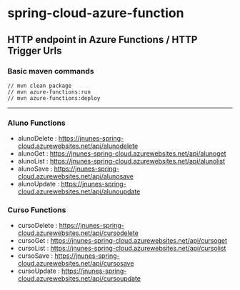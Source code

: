 # spring-cloud-azure-function

## HTTP endpoint in Azure Functions / HTTP Trigger Urls

### Basic maven commands
    // mvn clean package
    // mvn azure-functions:run
    // mvn azure-functions:deploy

----
### Aluno Functions
* alunoDelete : https://jnunes-spring-cloud.azurewebsites.net/api/alunodelete
* alunoGet : https://jnunes-spring-cloud.azurewebsites.net/api/alunoget
* alunoList : https://jnunes-spring-cloud.azurewebsites.net/api/alunolist
* alunoSave : https://jnunes-spring-cloud.azurewebsites.net/api/alunosave
* alunoUpdate : https://jnunes-spring-cloud.azurewebsites.net/api/alunoupdate

### Curso Functions
* cursoDelete : https://jnunes-spring-cloud.azurewebsites.net/api/cursodelete
* cursoGet : https://jnunes-spring-cloud.azurewebsites.net/api/cursoget
* cursoList : https://jnunes-spring-cloud.azurewebsites.net/api/cursolist
* cursoSave : https://jnunes-spring-cloud.azurewebsites.net/api/cursosave
* cursoUpdate : https://jnunes-spring-cloud.azurewebsites.net/api/cursoupdate


### 
